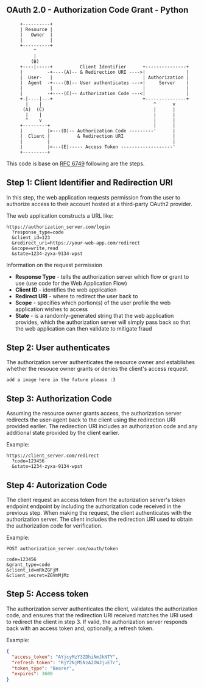 OAuth 2.0 - Authorization Code Grant - Python
-

```text
     +----------+
     | Resource |
     |   Owner  |
     |          |
     +----------+
          ^
          |
         (B)
     +----|-----+          Client Identifier      +---------------+
     |         -+----(A)-- & Redirection URI ---->|               |
     |  User-   |                                 | Authorization |
     |  Agent  -+----(B)-- User authenticates --->|     Server    |
     |          |                                 |               |
     |         -+----(C)-- Authorization Code ---<|               |
     +-|----|---+                                 +---------------+
       |    |                                         ^      v
      (A)  (C)                                        |      |
       |    |                                         |      |
       ^    v                                         |      |
     +---------+                                      |      |
     |         |>---(D)-- Authorization Code ---------'      |
     |  Client |          & Redirection URI                  |
     |         |                                             |
     |         |<---(E)----- Access Token -------------------'
     +---------+ 
```

This code is base on [RFC 6749](https://datatracker.ietf.org/doc/html/rfc6749#section-4.1) following are the steps.

Step 1: Client Identifier and Redirection URI
-
In this step, the web application requests permission from the user to authorize access to their account hosted at a third-party OAuth2 provider.

The web application constructs a URL like:
```
https://authorization_server.com/login
  ?response_type=code
  &client_id=123
  &redirect_uri=https://your-web-app.com/redirect
  &scope=write,read
  &state=1234-zyxa-9134-wpst
```
Information on the request permission
- **Response Type** - tells the authorization server which flow or grant to use (use code for the Web Application Flow)
- **Client ID** - identifies the web application
- **Redirect URI** - where to redirect the user back to
- **Scope** - specifies which portion(s) of the user profile the web application wishes to access
- **State** - is a randomly-generated string that the web application provides, which the authorization server will simply pass back so that the web application can then validate to mitigate fraud

Step 2: User authenticates
-
The authorization server authenticates the resource owner and establishes whether the resouce owner grants or denies the client's access request.

```
add a image here in the future please :3
```

Step 3: Authorization Code
-
Assuming the resource owner grants access, the authorization server redirects the user-agent back to the client using the redirection URI provided earlier. The redirection URI includes an authorization code and any additional state provided by the client earlier.

Example:
```
https://client_server.com/redirect 
  ?code=123456
  &state=1234-zyxa-9134-wpst
```

Step 4: Autorization Code
-
The client request an access token from the autorization server's token endpoint endpoint by including the authorization code received in the previous step.  When making the request, the client authenticates with the authorization server.  The client includes the redirection URI used to obtain the authorization code for verification.

Example:
```
POST authorization_server.com/oauth/token
 
code=123456
&grant_type=code
&client_id=mRkZGFjM
&client_secret=ZGVmMjMz
```

Step 5: Access token 
-
The authorization server authenticates the client, validates the authorization code, and ensures that the redirection URI received matches the URI used to redirect the client in step 3.  If valid, the authorization server responds back with an access token and, optionally, a refresh token.

Example:
```json
{
  "access_token": "AYjcyMzY3ZDhiNmJkNTY",
  "refresh_token": "RjY2NjM5NzA2OWJjuE7c",
  "token_type": "Bearer",
  "expires": 3600
}
```